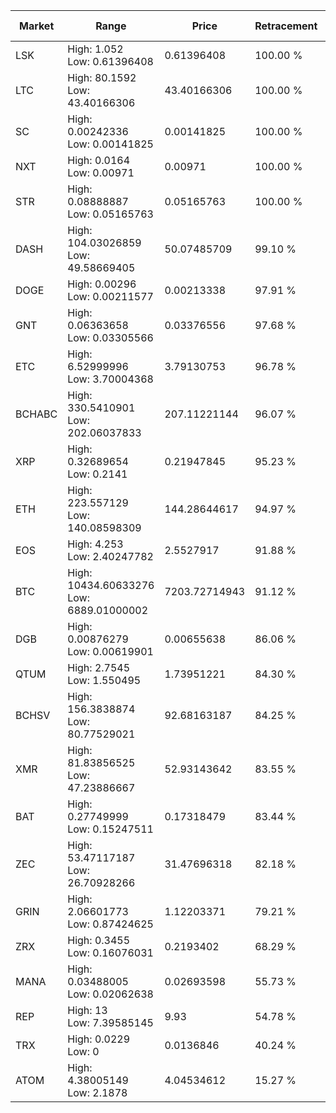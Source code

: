 | Market | Range | Price| Retracement | Doubles to 50% |
| --- | --- | --- | --- | --- |
| LSK | High: 1.052<br />Low: 0.61396408 | 0.61396408 | 100.00 % | 1.36 |
| LTC | High: 80.1592<br />Low: 43.40166306 | 43.40166306 | 100.00 % | 1.42 |
| SC | High: 0.00242336<br />Low: 0.00141825 | 0.00141825 | 100.00 % | 1.35 |
| NXT | High: 0.0164<br />Low: 0.00971 | 0.00971 | 100.00 % | 1.34 |
| STR | High: 0.08888887<br />Low: 0.05165763 | 0.05165763 | 100.00 % | 1.36 |
| DASH | High: 104.03026859<br />Low: 49.58669405 | 50.07485709 | 99.10 % | 1.53 |
| DOGE | High: 0.00296<br />Low: 0.00211577 | 0.00213338 | 97.91 % | 1.19 |
| GNT | High: 0.06363658<br />Low: 0.03305566 | 0.03376556 | 97.68 % | 1.43 |
| ETC | High: 6.52999996<br />Low: 3.70004368 | 3.79130753 | 96.78 % | 1.35 |
| BCHABC | High: 330.5410901<br />Low: 202.06037833 | 207.11221144 | 96.07 % | 1.29 |
| XRP | High: 0.32689654<br />Low: 0.2141 | 0.21947845 | 95.23 % | 1.23 |
| ETH | High: 223.557129<br />Low: 140.08598309 | 144.28644617 | 94.97 % | 1.26 |
| EOS | High: 4.253<br />Low: 2.40247782 | 2.5527917 | 91.88 % | 1.30 |
| BTC | High: 10434.60633276<br />Low: 6889.01000002 | 7203.72714943 | 91.12 % | 1.20 |
| DGB | High: 0.00876279<br />Low: 0.00619901 | 0.00655638 | 86.06 % | 1.14 |
| QTUM | High: 2.7545<br />Low: 1.550495 | 1.73951221 | 84.30 % | 1.24 |
| BCHSV | High: 156.3838874<br />Low: 80.77529021 | 92.68163187 | 84.25 % | 1.28 |
| XMR | High: 81.83856525<br />Low: 47.23886667 | 52.93143642 | 83.55 % | 1.22 |
| BAT | High: 0.27749999<br />Low: 0.15247511 | 0.17318479 | 83.44 % | 1.24 |
| ZEC | High: 53.47117187<br />Low: 26.70928266 | 31.47696318 | 82.18 % | 1.27 |
| GRIN | High: 2.06601773<br />Low: 0.87424625 | 1.12203371 | 79.21 % | 1.31 |
| ZRX | High: 0.3455<br />Low: 0.16076031 | 0.2193402 | 68.29 % | 1.15 |
| MANA | High: 0.03488005<br />Low: 0.02062638 | 0.02693598 | 55.73 % | 1.03 |
| REP | High: 13<br />Low: 7.39585145 | 9.93 | 54.78 % | 1.03 |
| TRX | High: 0.0229<br />Low: 0 | 0.0136846 | 40.24 % | 0.00 |
| ATOM | High: 4.38005149<br />Low: 2.1878 | 4.04534612 | 15.27 % | 0.00 |
